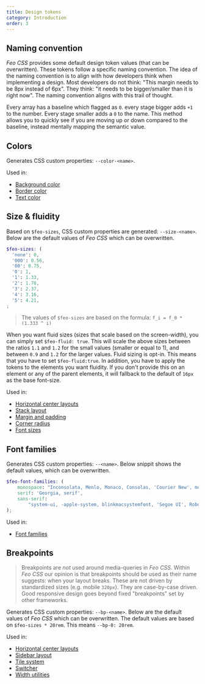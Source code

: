 ```yaml
---
title: Design tokens
category: Introduction
order: 3
---
```


## Naming convention

_Feo CSS_ provides some default design token values (that can be overwritten). These tokens follow a specific naming convention. The idea of the naming convention is to align with how developers think when implementing a design. Most developers do not think: "This margin needs to be 8px instead of 6px". They think: "it needs to be bigger/smaller than it is right now". The naming convention aligns with this trail of thought.

Every array has a baseline which flagged as `0`. every stage bigger adds `+1` to the number. Every stage smaller adds a `0` to the name. This method allows you to quickly see if you are moving up or down compared to the baseline, instead mentally mapping the semantic value.

## Colors

Generates CSS custom properties: `--color-<name>`.

Used in:

- [Background color](/token-based#background-color)
- [Border color](/token-based#border)
- [Text color](/token-based#text-color-font-sizes-and-font-family)

## Size & fluidity

Based on `$feo-sizes`, CSS custom properties are generated: `--size-<name>`. Below are the default values of _Feo CSS_ which can be overwritten.

```scss
$feo-sizes: (
  'none': 0,
  '000': 0.56,
  '00': 0.75,
  '0': 1,
  '1': 1.33,
  '2': 1.78,
  '3': 2.37,
  '4': 3.16,
  '5': 4.21,
;
```

> The values of `$feo-sizes` are based on the formula: `f_i = f_0 * (1.333 ^ i)`

When you want fluid sizes (sizes that scale based on the screen-width), you can simply set `$feo-fluid: true`. This will scale the above sizes between the ratios `1.1` and `1.2` for the small values (smaller or equal to 1), and between `0.9` and `1.2` for the larger values. Fluid sizing is opt-in. This means that you have to set `$feo-fluid:true`. In addition, you have to apply the tokens to the elements you want fluidity. If you don't provide this on an element or any of the parent elements, it will fallback to the default of `16px` as the base font-size.

Used in:

- [Horizontal center layouts](/center)
- [Stack layout](/stack)
- [Margin and padding](/token-based#margin-and-padding)
- [Corner radius](/token-based#radius)
- [Font sizes](/token-based#text-color-font-sizes-and-font-family)

## Font families

Generates CSS custom properties: `--<name>`. Below snippit shows the default values, which can be overwritten.

```scss
$feo-font-families: (
	monospace: "Inconsolata, Menlo, Monaco, Consolas, 'Courier New', monospace",
	serif: 'Georgia, serif',
	sans-serif:
		"system-ui, -apple-system, blinkmacsystemfont, 'Segoe UI', Roboto, 'Helvetica Neue', Arial, sans-serif"
);
```

Used in:

- [Font families](/token-based#text-color-font-sizes-and-font-family)

## Breakpoints

> Breakpoints are _not_ used around media-queries in _Feo CSS_. Within _Feo CSS_ our opinion is that breakpoints should be used as their name suggests: when your layout breaks. These are not driven by standardized sizes (e.g. mobile `320px`). They are case-by-case driven. Good responsive design goes beyond fixed "breakpoints" set by other frameworks.

Generates CSS custom properties: `--bp-<name>`. Below are the default values of _Feo CSS_ which can be overwritten. The default values are based on `$feo-sizes * 20rem`. This means `--bp-0: 20rem`.

Used in:

- [Horizontal center layouts](/center)
- [Sidebar layout](/sidebar)
- [Tile system](/tiles)
- [Switcher](/switcher)
- [Width utilities](/token-based)
